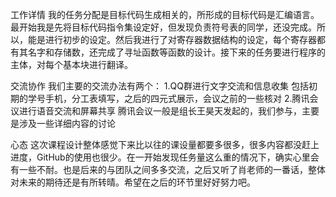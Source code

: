 


工作详情
我的任务分配是目标代码生成相关的，所形成的目标代码是汇编语言。最开始我是先将目标代码指令集设定好，但发现负责符号表的同学，还没完成。所以，能是进行初步的设定。然后我进行了对寄存器数据结构的设定，每个寄存器都有其名字和存储数，还完成了寻址函数等函数的设计。接下来的任务要进行程序的主体，对每个基本块进行翻译。

交流协作
我们主要的交流办法有两个：
1.QQ群进行文字交流和信息收集
包括初期的学号手机，分工表填写，之后的四元式展示，会议之前的一些核对
2.腾讯会议进行语音交流和屏幕共享
腾讯会议一般是组长王昊天发起的，我们参与，主要是涉及一些详细内容的讨论

心态
这次课程设计整体感觉下来比以往的课设量都要多很多，很多内容都没赶上进度，GitHub的使用也很少。在一开始发现任务量这么重的情况下，确实心里会有一些不耐。也是后来的与团队之间多多交流，之后又听了肖老师的一番话，整体对未来的期待还是有所转晴。希望在之后的环节里好好努力吧。
